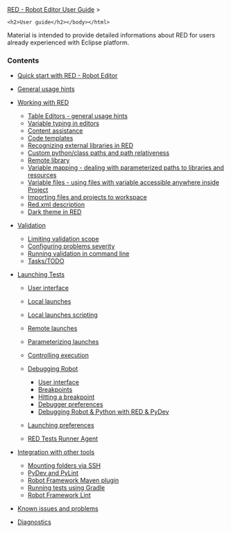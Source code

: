 <html>
<head>
<link href="PLUGINS_ROOT/org.robotframework.ide.eclipse.main.plugin.doc.user/help/style.css" rel="stylesheet" type="text/css"/>
</head>
<body>
<a href="RED/../../../help/index.html">RED - Robot Editor User Guide</a> &gt; 

	<h2>User guide</h2></body></html>

Material is intended to provide detailed informations about RED for users already experienced with 	Eclipse platform.	

### Contents

*   [Quick start with RED - Robot Editor](RED/../../../help/user_guide/quick_start.md)
*   [General usage hints](RED/../../../help/user_guide/general.md)
*   [Working with RED](RED/../../../help/user_guide/working_with_RED.md)
    
    *   [Table Editors - general usage hints](RED/../../../help/user_guide/working_with_RED/table_general.md)
    *   [Variable typing in editors](RED/../../../help/user_guide/working_with_RED/variable_typing.md)
    *   [Content assistance](RED/../../../help/user_guide/working_with_RED/content_assist.md)
    *   [Code templates](RED/../../../help/user_guide/working_with_RED/code_templates.md)
    *   [Recognizing external libraries in RED](RED/../../../help/user_guide/working_with_RED/libs.md)
    *   [Custom python/class paths and path relativeness](RED/../../../help/user_guide/working_with_RED/custom_paths_relatve.md)
    *   [Remote library](RED/../../../help/user_guide/working_with_RED/remote_library.md)
    *   [Variable mapping - dealing with parameterized paths to libraries and resources](RED/../../../help/user_guide/working_with_RED/variable_mapping.md)
    *   [Variable files - using files with variable accessible anywhere inside Project](RED/../../../help/user_guide/working_with_RED/variable_files.md)
    *   [Importing files and projects to workspace](RED/../../../help/user_guide/working_with_RED/importing.md)
    *   [Red.xml description](RED/../../../help/user_guide/working_with_RED/red_xml.md)
    *   [Dark theme in RED](RED/../../../help/user_guide/working_with_RED/dark_theme.md)
    
    
    
*   [Validation](RED/../../../help/user_guide/validation.md)
    
    *   [Limiting validation scope](RED/../../../help/user_guide/validation/scope.md)
    *   [Configuring problems severity](RED/../../../help/user_guide/validation/validation_preferences.md)
    *   [Running validation in command line](RED/../../../help/user_guide/validation/headless.md)
    *   [Tasks/TODO](RED/../../../help/user_guide/validation/tasks.md)
    
    
    
*   [Launching Tests](RED/../../../help/user_guide/launching.md)
    
    *   [User interface](RED/../../../help/user_guide/launching/ui_elements.md)
    *   [Local launches](RED/../../../help/user_guide/launching/local_launch.md)
    *   [Local launches scripting](RED/../../../help/user_guide/launching/local_launch_scripting.md)
    *   [Remote launches](RED/../../../help/user_guide/launching/remote_launch.md)
    *   [Parameterizing launches](RED/../../../help/user_guide/launching/string_substitution.md)
    *   [Controlling execution](RED/../../../help/user_guide/launching/exec_control.md)
    *   [Debugging Robot](RED/../../../help/user_guide/launching/debug.md)
        
        *   [User interface](RED/../../../help/user_guide/launching/debug/ui_elements.md)
        *   [Breakpoints](RED/../../../help/user_guide/launching/debug/breakpoints.md)
        *   [Hitting a breakpoint](RED/../../../help/user_guide/launching/debug/hitting_a_breakpoint.md)
        *   [Debugger preferences](RED/../../../help/user_guide/launching/debug/preferences.md)
        *   [Debugging Robot &amp; Python with RED &amp; PyDev](RED/../../../help/user_guide/launching/debug/robot_python_debug.md)
        
        
        
    *   [Launching preferences](RED/../../../help/user_guide/launching/launch_prefs.md)
    *   [RED Tests Runner Agent](RED/../../../help/user_guide/launching/red_agent.md)
    
    
    
*   [Integration with other tools](RED/../../../help/user_guide/tools_integration.md)
    
    *   [Mounting folders via SSH](RED/../../../help/user_guide/tools_integration/virtual_folders.md)
    *   [PyDev and PyLint](RED/../../../help/user_guide/tools_integration/red_pylint.md)
    *   [Robot Framework Maven plugin](RED/../../../help/user_guide/tools_integration/maven.md)
    *   [Running tests using Gradle](RED/../../../help/user_guide/tools_integration/gradle.md)
    *   [Robot Framework Lint](RED/../../../help/user_guide/tools_integration/rflint.md)
    
    
    
*   [Known issues and problems](RED/../../../help/user_guide/known_issues.md)
*   [Diagnostics](RED/../../../help/user_guide/diagnostics.md)